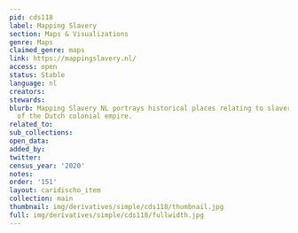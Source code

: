 ```yaml
---
pid: cds118
label: Mapping Slavery
section: Maps & Visualizations
genre: Maps
claimed_genre: maps
link: https://mappingslavery.nl/
access: open
status: Stable
language: nl
creators:
stewards:
blurb: Mapping Slavery NL portrays historical places relating to slavery on the map
  of the Dutch colonial empire.
related_to:
sub_collections:
open_data:
added_by:
twitter:
census_year: '2020'
notes:
order: '151'
layout: caridischo_item
collection: main
thumbnail: img/derivatives/simple/cds118/thumbnail.jpg
full: img/derivatives/simple/cds118/fullwidth.jpg
---
```

